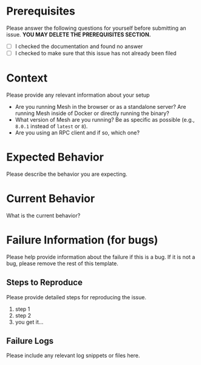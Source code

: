 # Prerequisites

Please answer the following questions for yourself before submitting an issue. **YOU MAY DELETE THE PREREQUISITES SECTION.**

- [ ] I checked the documentation and found no answer
- [ ] I checked to make sure that this issue has not already been filed

# Context

Please provide any relevant information about your setup

- Are you running Mesh in the browser or as a standalone server? Are running Mesh inside of Docker or directly running the binary?
- What version of Mesh are you running? Be as specific as possible (e.g., `8.0.1` instead of `latest` or `8`).
- Are you using an RPC client and if so, which one?

# Expected Behavior

Please describe the behavior you are expecting.

# Current Behavior

What is the current behavior?

# Failure Information (for bugs)

Please help provide information about the failure if this is a bug. If it is not a bug, please remove the rest of this template.

## Steps to Reproduce

Please provide detailed steps for reproducing the issue.

1. step 1
2. step 2
3. you get it...

## Failure Logs

Please include any relevant log snippets or files here.
